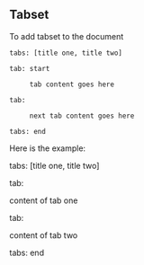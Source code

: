 ## Tabset

To add tabset to the document

    tabs: [title one, title two]
    
    tab: start
    
         tab content goes here
         
    tab:
    
         next tab content goes here
         
    tabs: end
    
    
Here is the example:

tabs: [title one, title two]

tab:

content of tab one

tab:

content of tab two

tabs: end

